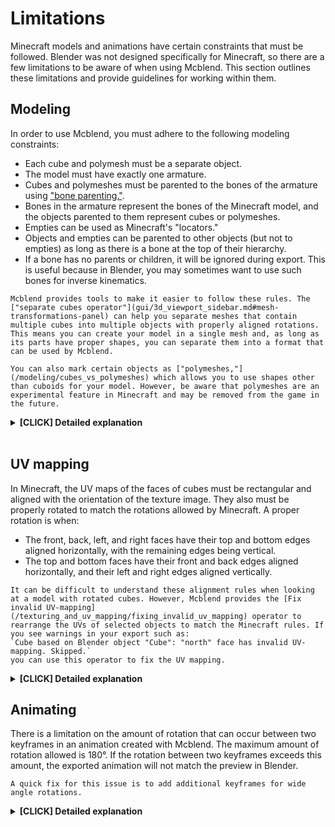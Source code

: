 # Limitations

Minecraft models and animations have certain constraints that must be followed. Blender was not designed specifically for Minecraft, so there are a few limitations to be aware of when using Mcblend. This section outlines these limitations and provide guidelines for working within them.


## Modeling
In order to use Mcblend, you must adhere to the following modeling constraints:

- Each cube and polymesh must be a separate object.
- The model must have exactly one armature.
- Cubes and polymeshes must be parented to the bones of the armature using ["bone parenting."](https://docs.blender.org/manual/en/2.93/scene_layout/object/editing/parent.html#bone-parent).
- Bones in the armature represent the bones of the Minecraft model, and the objects parented to them represent cubes or polymeshes.
- Empties can be used as Minecraft's "locators."
- Objects and empties can be parented to other objects (but not to empties) as long as there is a bone at the top of their hierarchy.
- If a bone has no parents or children, it will be ignored during export. This is useful because in Blender, you may sometimes want to use such bones for inverse kinematics.

```{note}
Mcblend provides tools to make it easier to follow these rules. The ["separate cubes operator"](gui/3d_viewport_sidebar.md#mesh-transformations-panel) can help you separate meshes that contain multiple cubes into multiple objects with properly aligned rotations. This means you can create your model in a single mesh and, as long as its parts have proper shapes, you can separate them into a format that can be used by Mcblend.

You can also mark certain objects as ["polymeshes,"](/modeling/cubes_vs_polymeshes) which allows you to use shapes other than cuboids for your model. However, be aware that polymeshes are an experimental feature in Minecraft and may be removed from the game in the future.
```

<details>
<summary><b>[CLICK] Detailed explanation</b></summary>

Modeling limitations are the result of the format of Minecraft's model files. As shown in the code snippet below, a Minecraft model is made up of bones, with each bone containing a list of cubes and/or a single polymesh. Each cube and polymesh has its own pivot and rotation, and Mcblend needs this information in order to export the model correctly. This means that it is not possible to pack everything into a single mesh, as a mesh is simply a collection of vertices without a concept of rotation of its separate parts. Instead, you must create separate meshes for each cube and polymesh.
```
{
    "format_version": "1.16.0",
    "minecraft:geometry": [
        {
            "description": {
                ...
            },
            "bones": [
                {
                    "name": "my_bone",
                    "pivot": [0, 0, 0],
                    "rotation": [90, 0, 0],
                    "locators": {
                        "my_locator": {
                            "offset": [0, 0, 0],
                            "rotation": [-45, 0, 0]
                        }
                    },
                    "cubes": [
                        {
                            "uv": [0.0, 0.0],
                            "size": [32, 32, 32],
                            "origin": [-16, -16, -16],
                            "pivot": [0, 0, 0],
                            "rotation": [-90, 0, 0]
                        },
                        {
                            ...
                        }
                    ],
                    "poly_mesh": {
                        ...
                    }
                },
                {
                    "name": "my_bone2",
                    "parent": "my_bone",
                    ...
                }
            ]
        }
    ]
}
```

The rule of using a single armature per Minecraft model helps to make the mapping between the model in Blender and the model in Minecraft more intuitive and easier to understand. It also simplifies the process of working with multiple models. In earlier versions of Mcblend, it was possible to use hierarchies where some bones were represented by empties, but this made the models confusing and difficult to interpret, so the feature was removed. By enforcing the use of a single armature, it becomes clearer how the various parts of the model in Blender correspond to their counterparts in Minecraft.

</details>
<br/>

## UV mapping

In Minecraft, the UV maps of the faces of cubes must be rectangular and aligned with the orientation of the texture image. They also must be properly rotated to match the rotations allowed by Minecraft. A proper rotation is when:

- The front, back, left, and right faces have their top and bottom edges aligned horizontally, with the remaining edges being vertical.
- The top and bottom faces have their front and back edges aligned horizontally, and their left and right edges aligned vertically.

```{note}
It can be difficult to understand these alignment rules when looking at a model with rotated cubes. However, Mcblend provides the [Fix invalid UV-mapping](/texturing_and_uv_mapping/fixing_invalid_uv_mapping) operator to rearrange the UVs of selected objects to match the Minecraft rules. If you see warnings in your export such as:
`Cube based on Blender object "Cube": "north" face has invalid UV-mapping. Skipped.`
you can use this operator to fix the UV mapping.

```
<details>

<summary><b>[CLICK] Detailed explanation</b></summary>

There are two types of UV mapping in Minecraft: per-face UV mapping and default UV mapping. The default UV mapping is not very flexible, as the size and position of the faces are based on the size of the cube. The vector passed to the "uv" property defines the offset. With Mcblend, you don't have to worry about the type of UV mapping you use. If the faces are arranged in a way that allows saving the UV in default format, Mcblend will do so (because it is more compact). Otherwise, the UV is saved using the per-face mapping format.

Unfortunately, the per-face UV mapping is also limited. It cannot rotate the UV by 90 degrees. It uses two vectors to define the mapping of the face: the "uv" (offset) and the "uv_size". This format allows for flipping the rectangle, but not rotating it.

Examples of both types of UV-mapping in code are shown below:

The default UV-mapping:
```
"uv": [0.0, 64.0],
```

The per-face UV mapping

```
"uv": {
    "north": {"uv": [48.0, 32.0], "uv_size": [32.0, -32.0]},
    "east": {"uv": [48.0, 128.0], "uv_size": [32.0, -32.0]},
    "south": {"uv": [48.0, 96.0], "uv_size": [32.0, -32.0]},
    "west": {"uv": [48.0, 64.0], "uv_size": [32.0, -32.0]},
    "up": {"uv": [112.0, 64.0], "uv_size": [-32.0, -32.0]},
    "down": {"uv": [16.0, 32.0], "uv_size": [32.0, 32.0]}
},
```

</details>


## Animating

There is a limitation on the amount of rotation that can occur between two keyframes in an animation created with Mcblend. The maximum amount of rotation allowed is 180°. If the rotation between two keyframes exceeds this amount, the exported animation will not match the preview in Blender.

```{note}
A quick fix for this issue is to add additional keyframes for wide angle rotations.
```



<details>
<summary><b>[CLICK] Detailed explanation</b></summary>

This limitation is a result of the way Mcblend calculates rotations internally.

Blender supports multiple rotation modes and uses different types of rotations for different kinds of objects. For example, bone rotations in armatures use quaternions, while meshes use Euler angles. Additionally, users can choose different rotation modes for each object. Minecraft uses Euler angles, but the axes are set differently.

Mcblend can export models and animations regardless of the rotation modes used, but internally everything is converted to quaternions or translation matrices. The decision to use quaternions internally was made because they help avoid certain calculation errors.

However, the quaternion number system has only one unique representation for each rotation orientation, so it is not possible to distinguish a full rotation (360°) from no rotation (0°). This means that angles greater than 180° between two keyframes cannot be used, as Mcblend will always try to export the smallest possible rotation to the animation.

</details>
<br/>

